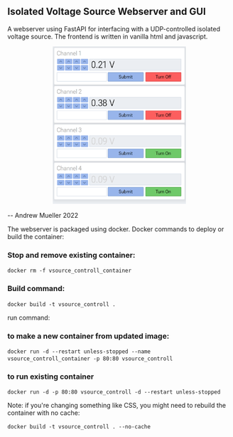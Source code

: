 ## Isolated Voltage Source Webserver and GUI

A webserver using FastAPI for interfacing with a UDP-controlled isolated voltage source. The frontend is written in vanilla html and javascript.

<!-- <img style="display: block; margin-left: auto; margin-right: auto; width: 30%" src="GUI.PNG"> -->

<p align="center">
  <img width="300" src="GUI.PNG">
</p>

-- Andrew Mueller 2022

The webserver is packaged using docker. Docker commands to deploy or build the container:


### Stop and remove existing container:
```console
docker rm -f vsource_controll_container
```

### Build command:
```console
docker build -t vsource_controll .
```

run command:
### to make a new container from updated image:
```console
docker run -d --restart unless-stopped --name vsource_controll_container -p 80:80 vsource_controll 
```


### to run existing container
```console
docker run -d -p 80:80 vsource_controll -d --restart unless-stopped
```

Note: if you're changing something like CSS, you might need to rebuild the container with no cache:
```console
docker build -t vsource_controll . --no-cache
```

